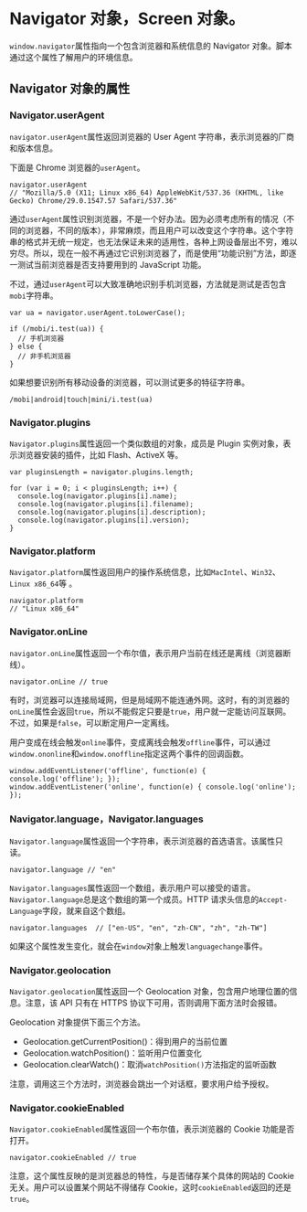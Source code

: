 # Navigator 对象，Screen 对象。

`window.navigator`属性指向一个包含浏览器和系统信息的 Navigator 对象。脚本通过这个属性了解用户的环境信息。

## Navigator 对象的属性

### Navigator.userAgent

`navigator.userAgent`属性返回浏览器的 User Agent 字符串，表示浏览器的厂商和版本信息。

下面是 Chrome 浏览器的`userAgent`。

```
navigator.userAgent
// "Mozilla/5.0 (X11; Linux x86_64) AppleWebKit/537.36 (KHTML, like Gecko) Chrome/29.0.1547.57 Safari/537.36"
```

通过`userAgent`属性识别浏览器，不是一个好办法。因为必须考虑所有的情况（不同的浏览器，不同的版本），非常麻烦，而且用户可以改变这个字符串。这个字符串的格式并无统一规定，也无法保证未来的适用性，各种上网设备层出不穷，难以穷尽。所以，现在一般不再通过它识别浏览器了，而是使用“功能识别”方法，即逐一测试当前浏览器是否支持要用到的 JavaScript 功能。

不过，通过`userAgent`可以大致准确地识别手机浏览器，方法就是测试是否包含`mobi`字符串。

```
var ua = navigator.userAgent.toLowerCase();

if (/mobi/i.test(ua)) {
  // 手机浏览器
} else {
  // 非手机浏览器
}
```

如果想要识别所有移动设备的浏览器，可以测试更多的特征字符串。

```
/mobi|android|touch|mini/i.test(ua)
```

### Navigator.plugins

`Navigator.plugins`属性返回一个类似数组的对象，成员是 Plugin 实例对象，表示浏览器安装的插件，比如 Flash、ActiveX 等。

```
var pluginsLength = navigator.plugins.length;

for (var i = 0; i < pluginsLength; i++) {
  console.log(navigator.plugins[i].name);
  console.log(navigator.plugins[i].filename);
  console.log(navigator.plugins[i].description);
  console.log(navigator.plugins[i].version);
}
```

### Navigator.platform

`Navigator.platform`属性返回用户的操作系统信息，比如`MacIntel`、`Win32`、`Linux x86_64`等 。

```
navigator.platform
// "Linux x86_64"
```

### Navigator.onLine

`navigator.onLine`属性返回一个布尔值，表示用户当前在线还是离线（浏览器断线）。

```
navigator.onLine // true
```

有时，浏览器可以连接局域网，但是局域网不能连通外网。这时，有的浏览器的`onLine`属性会返回`true`，所以不能假定只要是`true`，用户就一定能访问互联网。不过，如果是`false`，可以断定用户一定离线。

用户变成在线会触发`online`事件，变成离线会触发`offline`事件，可以通过`window.ononline`和`window.onoffline`指定这两个事件的回调函数。

```
window.addEventListener('offline', function(e) { console.log('offline'); });
window.addEventListener('online', function(e) { console.log('online'); });
```

### Navigator.language，Navigator.languages

`Navigator.language`属性返回一个字符串，表示浏览器的首选语言。该属性只读。

```
navigator.language // "en"
```

`Navigator.languages`属性返回一个数组，表示用户可以接受的语言。`Navigator.language`总是这个数组的第一个成员。HTTP 请求头信息的`Accept-Language`字段，就来自这个数组。

```
navigator.languages  // ["en-US", "en", "zh-CN", "zh", "zh-TW"]
```

如果这个属性发生变化，就会在`window`对象上触发`languagechange`事件。

### Navigator.geolocation

`Navigator.geolocation`属性返回一个 Geolocation 对象，包含用户地理位置的信息。注意，该 API 只有在 HTTPS 协议下可用，否则调用下面方法时会报错。

Geolocation 对象提供下面三个方法。

- Geolocation.getCurrentPosition()：得到用户的当前位置
- Geolocation.watchPosition()：监听用户位置变化
- Geolocation.clearWatch()：取消`watchPosition()`方法指定的监听函数

注意，调用这三个方法时，浏览器会跳出一个对话框，要求用户给予授权。

### Navigator.cookieEnabled

`Navigator.cookieEnabled`属性返回一个布尔值，表示浏览器的 Cookie 功能是否打开。

```
navigator.cookieEnabled // true
```

注意，这个属性反映的是浏览器总的特性，与是否储存某个具体的网站的 Cookie 无关。用户可以设置某个网站不得储存 Cookie，这时`cookieEnabled`返回的还是`true`。